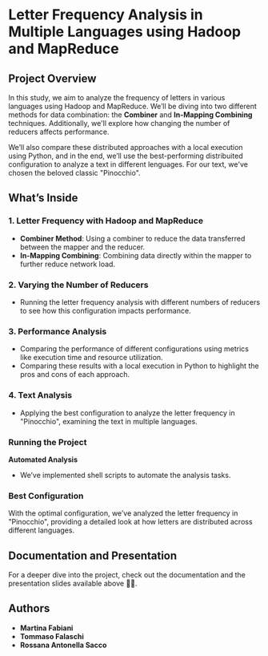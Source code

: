 # Letter Frequency Analysis in Multiple Languages using Hadoop and MapReduce

## Project Overview

In this study, we aim to analyze the frequency of letters in various languages using Hadoop and MapReduce. We’ll be diving into two different methods for data combination: the **Combiner** and **In-Mapping Combining** techniques. Additionally, we'll explore how changing the number of reducers affects performance.

We’ll also compare these distributed approaches with a local execution using Python, and in the end, we’ll use the best-performing distribuited configuration to analyze a text in different lenguages. For our text, we've chosen the beloved classic "Pinocchio".

## What’s Inside

### 1. Letter Frequency with Hadoop and MapReduce
- **Combiner Method**: Using a combiner to reduce the data transferred between the mapper and the reducer.
- **In-Mapping Combining**: Combining data directly within the mapper to further reduce network load.

### 2. Varying the Number of Reducers
- Running the letter frequency analysis with different numbers of reducers to see how this configuration impacts performance.

### 3. Performance Analysis
- Comparing the performance of different configurations using metrics like execution time and resource utilization.
- Comparing these results with a local execution in Python to highlight the pros and cons of each approach.

### 4. Text Analysis
- Applying the best configuration to analyze the letter frequency in "Pinocchio", examining the text in multiple languages.

### Running the Project

**Automated Analysis**
- We’ve implemented shell scripts to automate the analysis tasks.

### Best Configuration

With the optimal configuration, we’ve analyzed the letter frequency in "Pinocchio", providing a detailed look at how letters are distributed across different languages.

## Documentation and Presentation

For a deeper dive into the project, check out the documentation and the presentation slides available above ☝🏻.

## Authors
- **Martina Fabiani**
- **Tommaso Falaschi**
- **Rossana Antonella Sacco**


